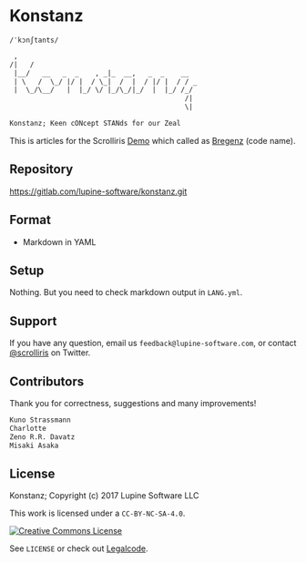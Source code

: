 # Konstanz

`/ˈkɔnʃtants/`


```txt
 ,
/|   /
 |__/   __   _  _    , _|_  __,   _  _    __
 | \   /  \_/ |/ |  / \_|  /  |  / |/ |  / / _
 |  \_/\__/   |  |_/ \/ |_/\_/|_/  |  |_/ /_/
                                           /|
                                           \|

Konstanz; Keen cONcept STANds for our Zeal
```

This is articles for the Scrolliris [Demo](
https://try.scrolliris.com/) which called as [Bregenz](
https://gitlab.com/lupine-software/bregenz) (code name).


## Repository

https://gitlab.com/lupine-software/konstanz.git


## Format

* Markdown in YAML


## Setup

Nothing. But you need to check markdown output in `LANG.yml`.


## Support

If you have any question, email us `feedback@lupine-software.com`, or
contact [@scrolliris](https://twitter.com/scrolliris) on Twitter.


## Contributors

Thank you for correctness, suggestions and many improvements!

```txt
Kuno Strassmann
Charlotte
Zeno R.R. Davatz
Misaki Asaka
```


## License

Konstanz; Copyright (c) 2017 Lupine Software LLC

This work is licensed under a `CC-BY-NC-SA-4.0`.

[![Creative Commons License](
https://i.creativecommons.org/l/by-nc-sa/4.0/88x31.png)](
http://creativecommons.org/licenses/by-nc-sa/4.0/)

See `LICENSE` or check out [Legalcode](
https://creativecommons.org/licenses/by-nc-sa/4.0/legalcode).
